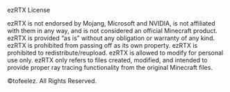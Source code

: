 ezRTX License

ezRTX is not endorsed by Mojang, Microsoft and NVIDIA, is not affiliated with them in any way, and is not considered an official Minecraft product.
ezRTX is provided “as is” without any obligation or warranty of any kind.
ezRTX is prohibited from passing off as its own property.
ezRTX is prohibited to redistribute/reupload.
ezRTX is allowed to modify for personal use only.
ezRTX only refers to files created, modified, and intended to provide proper ray tracing functionality from the original Minecraft files.

©tofeelez. All Rights Reserved.